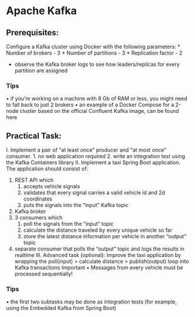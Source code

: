 # Apache Kafka

## Prerequisites:
Configure a Kafka cluster using Docker with the following parameters: * Number of brokers - 3 * Number of partitions - 3 * Replication factor - 2
* observe the Kafka broker logs to see how leaders/replicas for every partition are assigned
  
### Tips
  • if you’re working on a machine with 8 Gb of RAM or less, you might need to fall back to just 2 brokers
  • an example of a Docker Compose for a 2-node cluster based on the official Confluent Kafka image, can be found here 
## Practical Task:
  I. Implement a pair of "at least once" producer and "at most once" consumer. 1. no web application required 2. write an integration test
  using the Kafka Containers library
  II. Implement a taxi Spring Boot application. The application should consist of:
1. REST API which
   1. accepts vehicle signals
   2. validates that every signal carries a valid vehicle id and 2d coordinates
   3. puts the signals into the “input” Kafka topic
2. Kafka broker
3. 3 consumers which
   1. poll the signals from the “input” topic
   2. calculate the distance traveled by every unique vehicle so far
   3. store the latest distance information per vehicle in another “output” topic
4. separate consumer that polls the “output” topic and logs the results in realtime
   III. Advanced task (optional): Improve the taxi application by wrapping the poll(input) > calculate distance > publish(output) loop into
   Kafka transactions
   Important
   • Messages from every vehicle must be processed sequentially!
### Tips
   • the first two subtasks may be done as integration tests (for example, using the Embedded Kafka from Spring Boot)